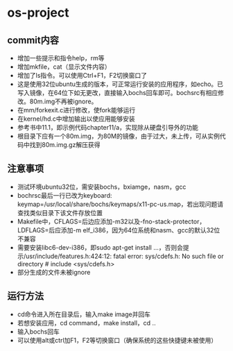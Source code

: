 # os-project  
## commit内容 
* 增加一些提示和指令help，rm等  
* 增加mkfile，cat（显示文件内容）   
* 增加了ls指令。可以使用Ctrl+F1，F2切换窗口了  
* 这是使用32位ubuntu生成的版本，可正常运行安装的应用程序，如echo。已写入镜像，在64位下如无更改，直接输入bochs回车即可。bochsrc有相应修改。80m.img不再被ignore。  
* 在mm/forkexit.c进行修改，使fork能够运行  
* 在kernel/hd.c中增加输出以使应用能够安装  
* 参考书中11.1，即示例代码chapter11/a，实现除从硬盘引导外的功能  
* 根目录下应有一个80m.img，为80M的镜像，由于过大，未上传，可从实例代码中找到80m.img.gz解压获得  
## 注意事项  
* 测试环境ubuntu32位，需安装bochs，bxiamge，nasm，gcc  
* bochrsc最后一行已改为keyboard: keymap=/usr/local/share/bochs/keymaps/x11-pc-us.map，若出现问题请查找类似目录下该文件存放位置  
* Makefile中，CFLAGS=后边应添加-m32以及-fno-stack-protector，LDFLAGS=后应添加-m elf_i386，因为64位系统和nasm、gcc的默认32位不兼容  
* 需要安装libc6-dev-i386，即sudo apt-get install ...，否则会提示/usr/include/features.h:424:12: fatal error: sys/cdefs.h: No such file or directory  #  include <sys/cdefs.h>  
* 部分生成的文件未被ignore  
## 运行方法  
* cd命令进入所在目录后，输入make image并回车  
* 若想安装应用，cd command，make install，cd ..  
* 输入bochs回车  
* 可以使用alt或ctrl加F1，F2等切换窗口（确保系统的这些快捷键未被使用）  
